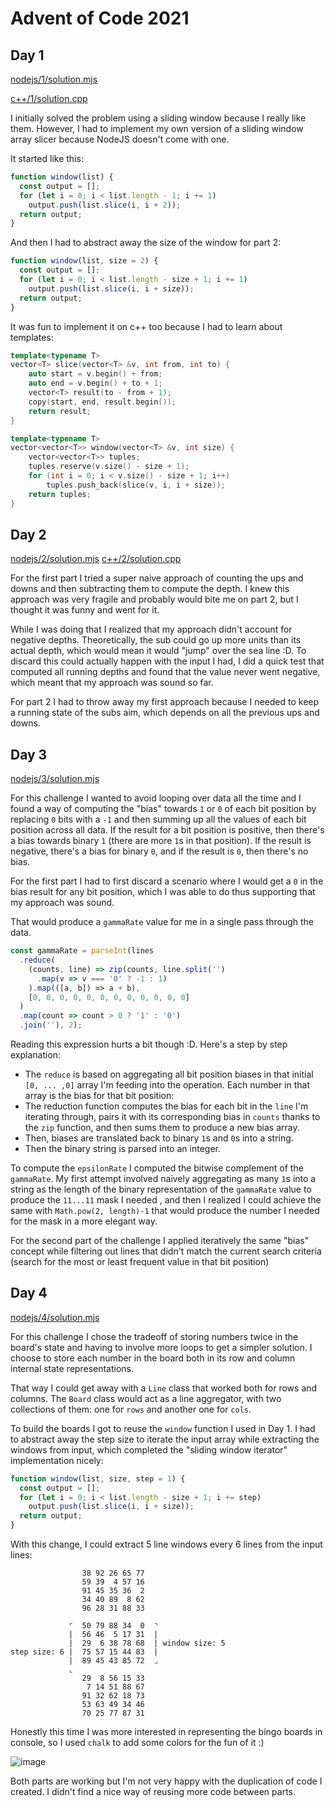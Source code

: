 # Advent of Code 2021

## Day 1

[nodejs/1/solution.mjs](nodejs/1/solution.mjs)

[c++/1/solution.cpp](c++/1/solution.cpp)

I initially solved the problem using a sliding window because I really like them. However, I had to implement my own version of a sliding window array slicer because NodeJS doesn't come with one. 

It started like this:
```javascript
function window(list) {
  const output = [];
  for (let i = 0; i < list.length - 1; i += 1)
    output.push(list.slice(i, i + 2));
  return output;
}
```

And then I had to abstract away the size of the window for part 2:
```javascript
function window(list, size = 2) {
  const output = [];
  for (let i = 0; i < list.length - size + 1; i += 1)
    output.push(list.slice(i, i + size));
  return output;
}
```

It was fun to implement it on c++ too because I had to learn about templates:

```C++
template<typename T>
vector<T> slice(vector<T> &v, int from, int to) {
    auto start = v.begin() + from;
    auto end = v.begin() + to + 1;
    vector<T> result(to - from + 1);
    copy(start, end, result.begin());
    return result;
}

template<typename T>
vector<vector<T>> window(vector<T> &v, int size) {
    vector<vector<T>> tuples;
    tuples.reserve(v.size() - size + 1);
    for (int i = 0; i < v.size() - size + 1; i++)
        tuples.push_back(slice(v, i, i + size));
    return tuples;
}
```

## Day 2

[nodejs/2/solution.mjs](nodejs/2/solution.mjs)
[c++/2/solution.cpp](c++/2/solution.cpp)

For the first part I tried a super naive approach of counting the ups and downs and then subtracting them to compute the depth. I knew this approach was very fragile and probably would bite me on part 2, but I thought it was funny and went for it. 

While I was doing that I realized that my approach didn't account for negative depths. Theoretically, the sub could go up more units than its actual depth, which would mean it would "jump" over the sea line :D. To discard this could actually happen with the input I had, I did a quick test that computed all running depths and found that the value never went negative, which meant that my approach was sound so far.

For part 2 I had to throw away my first approach because I needed to keep a running state of the subs aim, which depends on all the previous ups and downs. 

## Day 3

[nodejs/3/solution.mjs](nodejs/3/solution.mjs)

For this challenge I wanted to avoid looping over data all the time and I found a way of computing the "bias" towards `1` or `0` of each bit position by replacing `0` bits with a `-1` and then summing up all the values of each bit position across all data. If the result for a bit position is positive, then there's a bias towards binary `1` (there are more `1`s in that position). If the result is negative, there's a bias for binary `0`, and if the result is `0`, then there's no bias.

For the first part I had to first discard a scenario where I would get a `0` in the bias result for any bit position, which I was able to do thus supporting that my approach was sound.

That would produce a `gammaRate` value for me in a single pass through the data.

```javascript
const gammaRate = parseInt(lines
  .reduce(
    (counts, line) => zip(counts, line.split('')
      .map(v => v === '0' ? -1 : 1)
    ).map(([a, b]) => a + b), 
    [0, 0, 0, 0, 0, 0, 0, 0, 0, 0, 0, 0]
  )
  .map(count => count > 0 ? '1' : '0')
  .join(''), 2);
```
Reading this expression hurts a bit though :D. Here's a step by step explanation:
- The `reduce` is based on aggregating all bit position biases in that initial `[0, ... ,0]` array I'm feeding into the operation. Each number in that array is the bias for that bit position:
- The reduction function computes the bias for each bit in the `line` I'm iterating through, pairs it with its corresponding bias in `counts` thanks to the `zip` function, and then sums them to produce a new bias array.
- Then, biases are translated back to binary `1`s and `0`s into a string.
- Then the binary string is parsed into an integer.

To compute the `epsilonRate` I computed the bitwise complement of the `gammaRate`. My first attempt involved naively aggregating as many `1`s into a string as the length of the binary representation of the `gammaRate` value to produce the `11...11` mask I needed , and then I realized I could achieve the same with `Math.pow(2, length)-1` that would produce the number I needed for the mask in a more elegant way.

For the second part of the challenge I applied iteratively the same "bias" concept while filtering out lines that didn't match the current search criteria (search for the most or least frequent value in that bit position) 

## Day 4

[nodejs/4/solution.mjs](nodejs/4/solution.mjs)

For this challenge I chose the tradeoff of storing numbers twice in the board's state and having to involve more loops to get a simpler solution. I choose to store each number in the board both in its row and column internal state representations.

That way I could get away with a `Line` class that worked both for rows and columns. The `Board` class would act as a line aggregator, with two collections of them: one for `rows` and another one for `cols`.

To build the boards I got to reuse the `window` function I used in Day 1. I had to abstract away the step size to iterate the input array while extracting the windows from input, which completed the "sliding window iterator" implementation nicely:

```javascript
function window(list, size, step = 1) {
  const output = [];
  for (let i = 0; i < list.length - size + 1; i += step)
    output.push(list.slice(i, i + size));
  return output;
}
```

With this change, I could extract 5 line windows every 6 lines from the input lines:

```
                38 92 26 65 77
                59 39  4 57 16
                91 45 35 36  2
                34 40 89  8 62
                96 28 31 88 33
                
             ⌜  50 79 88 34  0  ⌝                
             |  56 46  5 17 31  |
             |  29  6 38 78 68  | window size: 5
step size: 6 |  75 57 15 44 83  |
             |  89 45 43 85 72  ⌟
             ⌞
                29  8 56 15 33
                 7 14 51 88 67
                91 32 62 18 73
                53 63 49 34 46
                70 25 77 87 31
```

Honestly this time I was more interested in representing the bingo boards in console, so I used `chalk` to add some colors for the fun of it :)

![image](https://user-images.githubusercontent.com/205913/144708471-59b4ac9f-439f-44bf-a77d-7ee4b3d2fe18.png)

Both parts are working but I'm not very happy with the duplication of code I created. I didn't find a nice way of reusing more code between parts. 
